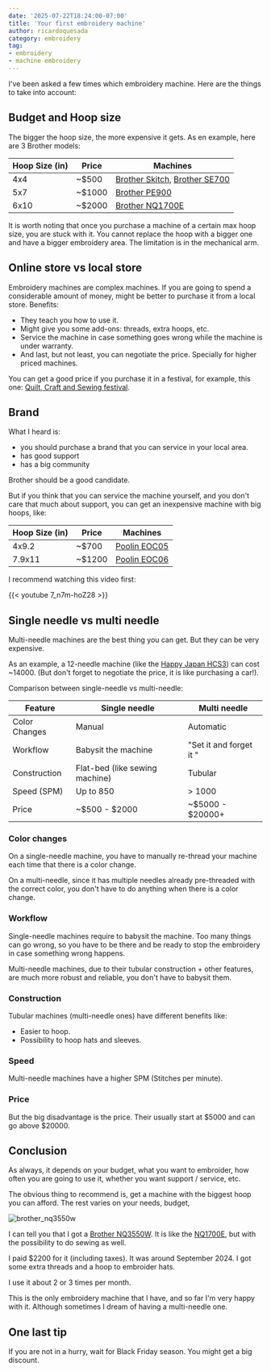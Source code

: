 ```yaml
---
date: '2025-07-22T18:24:00-07:00'
title: 'Your first embroidery machine'
author: ricardoquesada
category: embroidery
tag:
- embroidery
- machine embroidery
---
```


I've been asked a few times which embroidery machine.
Here are the things to take into account:

## Budget and Hoop size

The bigger the hoop size, the more expensive it gets. As en example, here are 3 Brother models:

| Hoop Size (in) | Price   | Machines                                                          |
|----------------|---------|-------------------------------------------------------------------|
| 4x4            | ~$500   | [Brother Skitch][brother_skitch], [Brother SE700][brother_se700]  |
| 5x7            | ~$1000  | [Brother PE900][brother_pe900]                                    |
| 6x10           | ~$2000  | [Brother NQ1700E][brother_nq1700e]                                |

It is worth noting that once you purchase a machine of a certain max hoop size, you are stuck with it.
You cannot replace the hoop with a bigger one and have a bigger embroidery area.
The limitation is in the mechanical arm.

## Online store vs local store

Embroidery machines are complex machines. If you are going to spend a considerable amount of money, might be better to
purchase it from a local store. Benefits:

* They teach you how to use it.
* Might give you some add-ons: threads, extra hoops, etc.
* Service the machine in case something goes wrong while the machine is under warranty.
* And last, but not least, you can negotiate the price. Specially for higher priced machines.

You can get a good price if you purchase it in a festival, for example, this one:
[Quilt, Craft and Sewing festival][festival].

## Brand

What I heard is:

* you should purchase a brand that you can service in your local area.
* has good support
* has a big community

Brother should be a good candidate.

But if you think that you can service the machine yourself, and you don't care that much about support, 
you can get an inexpensive machine with big hoops, like:

| Hoop Size (in) | Price   | Machines                        |
|----------------|---------|---------------------------------|
| 4x9.2          | ~$700   | [Poolin EOC05][poolin_eoc05]    |
| 7.9x11         | ~$1200  | [Poolin EOC06][poolin_eoc06]    |

I recommend watching this video first:

{{< youtube 7_n7m-hoZ28 >}}

## Single needle vs multi needle

Multi-needle machines are the best thing you can get. But they can be very
expensive.

As an example, a 12-needle machine (like the [Happy Japan HCS3][happy_japan_hcs3])
can cost ~14000.
(But don't forget to negotiate the price, it is like purchasing a car!).

Comparison between single-needle vs multi-needle:

| Feature       | Single needle                  | Multi needle            |
|---------------|--------------------------------|-------------------------|
| Color Changes | Manual                         | Automatic               |
| Workflow      | Babysit the machine            | "Set it and forget it " | 
| Construction  | Flat-bed (like sewing machine) | Tubular                 |
| Speed (SPM)   | Up to 850                      | > 1000                  | 
| Price         | ~$500 - $2000                  | ~$5000 - $20000+        |

### Color changes

On a single-needle machine, you have to manually re-thread your machine each time
that there is a color change.

On a multi-needle, since it has multiple needles already pre-threaded with the
correct color, you don't have to do anything when there is a color change.

###  Workflow

Single-needle machines require to babysit the machine.
Too many things can go wrong, so you have to be there and be ready to stop the
embroidery in case something wrong happens.

Multi-needle machines, due to their tubular construction + other features,
are much more robust and reliable, you don't have to babysit them.

### Construction

Tubular machines (multi-needle ones) have different benefits like:

* Easier to hoop.
* Possibility to hoop hats and sleeves.

### Speed

Multi-needle machines have a higher SPM (Stitches per minute).

### Price

But the big disadvantage is the price. Their usually start at $5000 and can go above $20000.

## Conclusion

As always, it depends on your budget, what you want to embroider, how often
you are going to use it, whether you want support / service, etc.

The obvious thing to recommend is, get a machine with the biggest hoop you can afford.
The rest varies on your needs, budget, 

![brother_nq3550w](/images/brother_nq3550w.jpeg)

I can tell you that I got a [Brother NQ3550W][brother_nq3550w].
It is like the [NQ1700E][brother_nq1700e], but with the possibility to do
sewing as well.

I paid $2200 for it (including taxes).
It was around September 2024.
I got some extra threads and a hoop to embroider hats.

I use it about 2 or 3 times per month.

This is the only embroidery machine that I have, and so far I'm very happy with it.
Although sometimes I dream of having a multi-needle one.

## One last tip

If you are not in a hurry, wait for Black Friday season.
You might get a big discount.

[brother_skitch]: https://www.walmart.com/ip/Brother-Skitch-PP1-Single-Needle-Embroidery-Machine/5009658428
[brother_se700]: https://www.amazon.com/Brother-SE700-Embroidery-Wireless-Connected/dp/B0F4LQDHZR?gQT=1&th=1
[brother_pe900]: https://www.amazon.com/Brother-PE900-Embroidery-Connected-Touchscreen/dp/B0B8337QHR?th=1
[brother_nq1700e]: https://www.amazon.com/Brother-NQ1700E-Embroidery-Stitches-Lettering/dp/B0C8L3G644?th=1
[brother_nq3550w]: https://www.brother-usa.com/products/nq3550w
[festival]: https://quiltcraftsew.com/pleasanton.html
[poolin_eoc06]: https://richword.com/products/poolin-eoc06-new-computerized-homeuse-single-needle-embroidery-machine
[poolin_eoc05]: https://richword.com/products/poolin-eoc05-home-embroidery-machine
[happy_japan_hcs3]: https://happyjapanusa.com/embroidery-machines/happyjapan-hcs3-voyager/